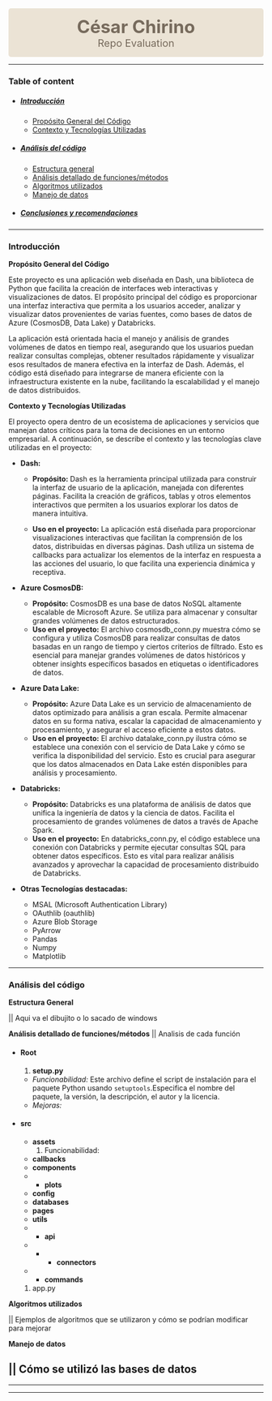 <div style="background-color: #EBE3D5; color: #776B5D; text-align: center; padding: 15px; border-radius: 5px; ">
  <p style="font-size: 35px; margin: 0; font-weight: bold;">César Chirino</p>
  <p style="font-size: 20px; margin: 0;">Repo Evaluation</p>
</div>

---- 

### Table of content
- ##### [Introducción](#)
  - [Propósito General del Código](#)
  - [Contexto y Tecnologías Utilizadas](#)
- ##### [Análisis del código](#)
  - [Estructura general](#)
  - [Análisis detallado de funciones/métodos](#)
  - [Algoritmos utilizados](#)
  - [Manejo de datos](#)
- ##### [Conclusiones y recomendaciones](#)

----
### **Introducción** 

**Propósito General del Código** 

Este proyecto es una aplicación web diseñada en Dash, una biblioteca de Python que facilita la creación de interfaces web interactivas y visualizaciones de datos. El propósito principal del código es proporcionar una interfaz interactiva que permita a los usuarios acceder, analizar y visualizar datos provenientes de varias fuentes, como bases de datos de Azure (CosmosDB, Data Lake) y Databricks.

La aplicación está orientada hacia el manejo y análisis de grandes volúmenes de datos en tiempo real, asegurando que los usuarios puedan realizar consultas complejas, obtener resultados rápidamente y visualizar esos resultados de manera efectiva en la interfaz de Dash. Además, el código está diseñado para integrarse de manera eficiente con la infraestructura existente en la nube, facilitando la escalabilidad y el manejo de datos distribuidos.


**Contexto y Tecnologías Utilizadas**  

El proyecto opera dentro de un ecosistema de aplicaciones y servicios que manejan datos críticos para la toma de decisiones en un entorno empresarial. A continuación, se describe el contexto y las tecnologías clave utilizadas en el proyecto:

- **Dash:**

    - **Propósito:** Dash es la herramienta principal utilizada para construir la interfaz de usuario de la aplicación, manejada con diferentes páginas. Facilita la creación de gráficos, tablas y otros elementos interactivos que permiten a los usuarios explorar los datos de manera intuitiva.
  
    - **Uso en el proyecto:** La aplicación está diseñada para proporcionar visualizaciones interactivas que facilitan la comprensión de los datos, distribuidas en diversas páginas. Dash utiliza un sistema de callbacks para actualizar los elementos de la interfaz en respuesta a las acciones del usuario, lo que facilita una experiencia dinámica y receptiva.

- **Azure CosmosDB:**

    - **Propósito:** CosmosDB es una base de datos NoSQL altamente escalable de Microsoft Azure. Se utiliza para almacenar y consultar grandes volúmenes de datos estructurados.
    - **Uso en el proyecto:** El archivo cosmosdb_conn.py muestra cómo se configura y utiliza CosmosDB para realizar consultas de datos basadas en un rango de tiempo y ciertos criterios de filtrado. Esto es esencial para manejar grandes volúmenes de datos históricos y obtener insights específicos basados en etiquetas o identificadores de datos.

- **Azure Data Lake:**

    - **Propósito:** Azure Data Lake es un servicio de almacenamiento de datos optimizado para análisis a gran escala. Permite almacenar datos en su forma nativa, escalar la capacidad de almacenamiento y procesamiento, y asegurar el acceso eficiente a estos datos.
    - **Uso en el proyecto:** El archivo datalake_conn.py ilustra cómo se establece una conexión con el servicio de Data Lake y cómo se verifica la disponibilidad del servicio. Esto es crucial para asegurar que los datos almacenados en Data Lake estén disponibles para análisis y procesamiento.

- **Databricks:**

    - **Propósito:** Databricks es una plataforma de análisis de datos que unifica la ingeniería de datos y la ciencia de datos. Facilita el procesamiento de grandes volúmenes de datos a través de Apache Spark.
    - **Uso en el proyecto:** En databricks_conn.py, el código establece una conexión con Databricks y permite ejecutar consultas SQL para obtener datos específicos. Esto es vital para realizar análisis avanzados y aprovechar la capacidad de procesamiento distribuido de Databricks.

- **Otras Tecnologías destacadas:**
  - MSAL (Microsoft Authentication Library)
  - OAuthlib (oauthlib)
  - Azure Blob Storage
  - PyArrow 
  - Pandas
  - Numpy 
  - Matplotlib 

----
### **Análisis del código** 

**Estructura General** 

|| Aqui va el dibujito o lo sacado de windows

**Análisis detallado de funciones/métodos**
|| Analisis de cada función

- ####  Root
  1. **setup.py**
   - *Funcionabilidad:* Este archivo define el script de instalación para el paquete Python usando `setuptools`.Especifica el nombre del paquete, la versión, la descripción, el autor y la licencia.
   - *Mejoras:* 
- #### src
  - **assets**
    1. Funcionabilidad:  
  - **callbacks**
  - **components**
  - - **plots**
  - **config**
  - **databases**
  - **pages**
  - **utils**
  - - **api**
  - - - **connectors**
  - - **commands**
  1. app.py

**Algoritmos utilizados**

|| Ejemplos de algoritmos que se utilizaron y cómo se podrían modificar para mejorar

**Manejo de datos**

|| Cómo se utilizó las bases de datos
----

----

----